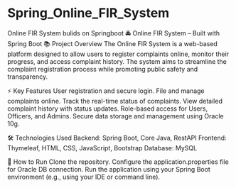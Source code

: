 # Spring_Online_FIR_System
Online FIR System bulids on Springboot
🚔 Online FIR System – Built with Spring Boot
📚 Project Overview
The Online FIR System is a web-based platform designed to allow users to register complaints online, monitor their progress, and access complaint history. The system aims to streamline the complaint registration process while promoting public safety and transparency.

⚡ Key Features
User registration and secure login.
File and manage complaints online.
Track the real-time status of complaints.
View detailed complaint history with status updates.
Role-based access for Users, Officers, and Admins.
Secure data storage and management using Oracle 10g.

🛠️ Technologies Used
Backend: Spring Boot, Core Java, RestAPI
Frontend: Thymeleaf, HTML, CSS, JavaScript, Bootstrap
Database: MySQL

🚀 How to Run
Clone the repository.
Configure the application.properties file for Oracle DB connection.
Run the application using your Spring Boot environment (e.g., using your IDE or command line).

